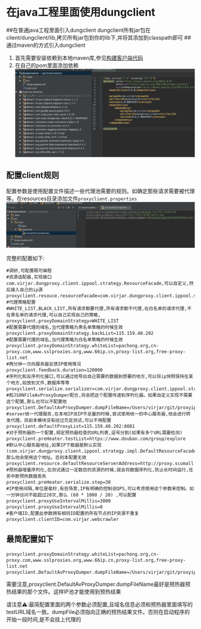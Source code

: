 # 在java工程里面使用dungclient
##在普通java工程里面引入dungclient
dungclient所有jar包在client/dungclient/lib,拷贝所有jar包到你的lib下,并将其添加到classpath即可
##通过maven的方式引入dungclient
1. 首先需要安装依赖到本地maven库,参见[构建客户端代码](build_code.md)
2. 在自己的pom里面添加依赖![image](../../pic/client_dependency.png)

## 配置client规则
配置参数是使用配置文件描述一些代理池需要的规则。如确定那些请求需要被代理等。在resources目录添加文件``proxyclient.properties``
![image](../../pic/proxyclient_properties.png)

完整的配置如下:
```
#调研,可配置既可编程
#资源适配器,实现接口com.virjar.dungproxy.client.ippool.strategy.ResourceFacade,可以自定义,然后接入自己的ip源
proxyclient.resouce.resourceFacade=com.virjar.dungproxy.client.ippool.strategy.impl.DefaultResourceFacade
#代理策略配置
#WHITE_LIST,BLACK_LIST,所有请求都要代理,所有请求都不代理,在白名单的请求代理,不在黑名单的请求代理,可以自己实现自己的策略,
proxyclient.proxyDomainStrategy=WHITE_LIST
#配置需要代理的域名,当代理策略为黑名单策略的时候生效
proxyclient.proxyDomainStrategy.backList=115.159.40.202
#配置需要代理的域名,当代理策略为白名单策略的时候生效
proxyclient.proxyDomainStrategy.whiteList=pachong.org,cn-proxy.com,www.sslproxies.org,www.66ip.cn,proxy-list.org,free-proxy-list.net
#两分钟一次向服务器反馈IP使用情况
proxyclient.feedback.duration=120000
#序列化和反序列化接口,可以通过他导出自己需要的数据到想要的地方,可以将ip快照保持在某个地方,如放到文件,数据库等等
proxyclient.serialize.serializer=com.virjar.dungproxy.client.ippool.strategy.impl.JSONFileAvProxyDumper
#和JSONFileAvProxyDumper配合,将会把这个配置传递到序列化器。如果自定义实现不需要这个配置,那么也可以不配置他
proxyclient.DefaultAvProxyDumper.dumpFileName=/Users/virjar/git/proxyipcenter/client/product/availableProxy.json
#server统一代理服务,在本地IP池IP不足量的时候,尝试使用统一的中心服务器,他会进行转发代理。目前本模块没有经过充足测试,可以不用配置
proxyclient.defaultProxyList=115.159.40.202:8081
#对于预热器的一个配置,规定预热器检查的URL列表,逗号分割(如果有多个URL需要检测)
proxyclient.preHeater.testList=https://www.douban.com/group/explore
#默认中心服务器地址,如果IP下载器是默认实现(com.virjar.dungproxy.client.ippool.strategy.impl.DefaultResourceFacade),那么他会使用这个地址。否则本配置无效
proxyclient.resource.defaultResourceServerAddress=http://proxy.scumall.com:8080
#预热器增量序列化,在测试通过一定数目的资源的时候,就会将数据序列化,防止长时间运行,任务中断预热数据丢失
proxyclient.preHeater.serialize.step=30
#IP使用间隔,单位是毫秒,有些场景,IP有明确的控制说QPS,可以考虑使用这个参数来控制。如一分钟访问不能超过20次,那么 (60 * 1000 / 20) ,可以配置proxyclient.proxyUseIntervalMillis=3000
proxyclient.proxyUseIntervalMillis=0
#客户端ID,配置此参数拥有相同ID配置的所有节点的IP资源不重复
proxyclient.clientID=com.virjar.webcrawler
```

## 最简配置如下
```
proxyclient.proxyDomainStrategy.whiteList=pachong.org,cn-proxy.com,www.sslproxies.org,www.66ip.cn,proxy-list.org,free-proxy-list.net
proxyclient.DefaultAvProxyDumper.dumpFileName=/Users/virjar/git/proxyipcenter/client/product/availableProxy.json
```
需要注意,proxyclient.DefaultAvProxyDumper.dumpFileName最好是预热器预热结果的那个文件。这样IP池才能使用到预热结果

请注意⚠:最简配置里面的两个参数必须配置,且域名信息必须和预热器里面填写的testURL域名一致。dumpFile必须指向正确的预热结果文件。否则在启动程序的开始一段时间,是不会挂上代理的